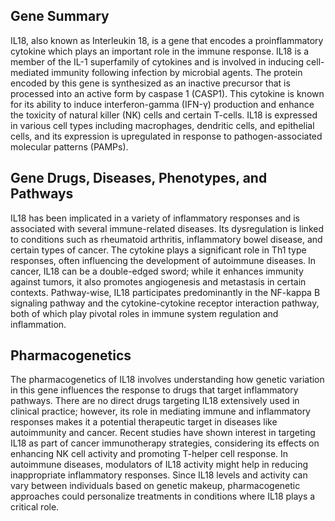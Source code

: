 ## Gene Summary
IL18, also known as Interleukin 18, is a gene that encodes a proinflammatory cytokine which plays an important role in the immune response. IL18 is a member of the IL-1 superfamily of cytokines and is involved in inducing cell-mediated immunity following infection by microbial agents. The protein encoded by this gene is synthesized as an inactive precursor that is processed into an active form by caspase 1 (CASP1). This cytokine is known for its ability to induce interferon-gamma (IFN-γ) production and enhance the toxicity of natural killer (NK) cells and certain T-cells. IL18 is expressed in various cell types including macrophages, dendritic cells, and epithelial cells, and its expression is upregulated in response to pathogen-associated molecular patterns (PAMPs).

## Gene Drugs, Diseases, Phenotypes, and Pathways
IL18 has been implicated in a variety of inflammatory responses and is associated with several immune-related diseases. Its dysregulation is linked to conditions such as rheumatoid arthritis, inflammatory bowel disease, and certain types of cancer. The cytokine plays a significant role in Th1 type responses, often influencing the development of autoimmune diseases. In cancer, IL18 can be a double-edged sword; while it enhances immunity against tumors, it also promotes angiogenesis and metastasis in certain contexts. Pathway-wise, IL18 participates predominantly in the NF-kappa B signaling pathway and the cytokine-cytokine receptor interaction pathway, both of which play pivotal roles in immune system regulation and inflammation.

## Pharmacogenetics
The pharmacogenetics of IL18 involves understanding how genetic variation in this gene influences the response to drugs that target inflammatory pathways. There are no direct drugs targeting IL18 extensively used in clinical practice; however, its role in mediating immune and inflammatory responses makes it a potential therapeutic target in diseases like autoimmunity and cancer. Recent studies have shown interest in targeting IL18 as part of cancer immunotherapy strategies, considering its effects on enhancing NK cell activity and promoting T-helper cell response. In autoimmune diseases, modulators of IL18 activity might help in reducing inappropriate inflammatory responses. Since IL18 levels and activity can vary between individuals based on genetic makeup, pharmacogenetic approaches could personalize treatments in conditions where IL18 plays a critical role.